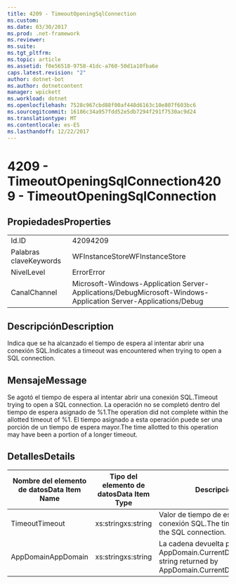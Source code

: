 ```yaml
---
title: 4209 - TimeoutOpeningSqlConnection
ms.custom: 
ms.date: 03/30/2017
ms.prod: .net-framework
ms.reviewer: 
ms.suite: 
ms.tgt_pltfrm: 
ms.topic: article
ms.assetid: f0e56518-9758-41dc-a760-50d1a10fba6e
caps.latest.revision: "2"
author: dotnet-bot
ms.author: dotnetcontent
manager: wpickett
ms.workload: dotnet
ms.openlocfilehash: 7528c967cbd88f00af448d6163c10e807f603bc6
ms.sourcegitcommit: 16186c34a957fdd52e5db7294f291f7530ac9d24
ms.translationtype: MT
ms.contentlocale: es-ES
ms.lasthandoff: 12/22/2017
---
```

# <a name="4209---timeoutopeningsqlconnection"></a><span data-ttu-id="0acaa-102">4209 - TimeoutOpeningSqlConnection</span><span class="sxs-lookup"><span data-stu-id="0acaa-102">4209 - TimeoutOpeningSqlConnection</span></span>
## <a name="properties"></a><span data-ttu-id="0acaa-103">Propiedades</span><span class="sxs-lookup"><span data-stu-id="0acaa-103">Properties</span></span>  
  
|||  
|-|-|  
|<span data-ttu-id="0acaa-104">Id.</span><span class="sxs-lookup"><span data-stu-id="0acaa-104">ID</span></span>|<span data-ttu-id="0acaa-105">4209</span><span class="sxs-lookup"><span data-stu-id="0acaa-105">4209</span></span>|  
|<span data-ttu-id="0acaa-106">Palabras clave</span><span class="sxs-lookup"><span data-stu-id="0acaa-106">Keywords</span></span>|<span data-ttu-id="0acaa-107">WFInstanceStore</span><span class="sxs-lookup"><span data-stu-id="0acaa-107">WFInstanceStore</span></span>|  
|<span data-ttu-id="0acaa-108">Nivel</span><span class="sxs-lookup"><span data-stu-id="0acaa-108">Level</span></span>|<span data-ttu-id="0acaa-109">Error</span><span class="sxs-lookup"><span data-stu-id="0acaa-109">Error</span></span>|  
|<span data-ttu-id="0acaa-110">Canal</span><span class="sxs-lookup"><span data-stu-id="0acaa-110">Channel</span></span>|<span data-ttu-id="0acaa-111">Microsoft-Windows-Application Server-Applications/Debug</span><span class="sxs-lookup"><span data-stu-id="0acaa-111">Microsoft-Windows-Application Server-Applications/Debug</span></span>|  
  
## <a name="description"></a><span data-ttu-id="0acaa-112">Descripción</span><span class="sxs-lookup"><span data-stu-id="0acaa-112">Description</span></span>  
 <span data-ttu-id="0acaa-113">Indica que se ha alcanzado el tiempo de espera al intentar abrir una conexión SQL.</span><span class="sxs-lookup"><span data-stu-id="0acaa-113">Indicates a timeout was encountered when trying to open a SQL connection.</span></span>  
  
## <a name="message"></a><span data-ttu-id="0acaa-114">Mensaje</span><span class="sxs-lookup"><span data-stu-id="0acaa-114">Message</span></span>  
 <span data-ttu-id="0acaa-115">Se agotó el tiempo de espera al intentar abrir una conexión SQL.</span><span class="sxs-lookup"><span data-stu-id="0acaa-115">Timeout trying to open a SQL connection.</span></span> <span data-ttu-id="0acaa-116">La operación no se completó dentro del tiempo de espera asignado de %1.</span><span class="sxs-lookup"><span data-stu-id="0acaa-116">The operation did not complete within the allotted timeout of %1.</span></span> <span data-ttu-id="0acaa-117">El tiempo asignado a esta operación puede ser una porción de un tiempo de espera mayor.</span><span class="sxs-lookup"><span data-stu-id="0acaa-117">The time allotted to this operation may have been a portion of a longer timeout.</span></span>  
  
## <a name="details"></a><span data-ttu-id="0acaa-118">Detalles</span><span class="sxs-lookup"><span data-stu-id="0acaa-118">Details</span></span>  
  
|<span data-ttu-id="0acaa-119">Nombre del elemento de datos</span><span class="sxs-lookup"><span data-stu-id="0acaa-119">Data Item Name</span></span>|<span data-ttu-id="0acaa-120">Tipo del elemento de datos</span><span class="sxs-lookup"><span data-stu-id="0acaa-120">Data Item Type</span></span>|<span data-ttu-id="0acaa-121">Descripción</span><span class="sxs-lookup"><span data-stu-id="0acaa-121">Description</span></span>|  
|--------------------|--------------------|-----------------|  
|<span data-ttu-id="0acaa-122">Timeout</span><span class="sxs-lookup"><span data-stu-id="0acaa-122">Timeout</span></span>|<span data-ttu-id="0acaa-123">xs:string</span><span class="sxs-lookup"><span data-stu-id="0acaa-123">xs:string</span></span>|<span data-ttu-id="0acaa-124">Valor de tiempo de espera para abrir la conexión SQL.</span><span class="sxs-lookup"><span data-stu-id="0acaa-124">The timeout value for opening the SQL connection.</span></span>|  
|<span data-ttu-id="0acaa-125">AppDomain</span><span class="sxs-lookup"><span data-stu-id="0acaa-125">AppDomain</span></span>|<span data-ttu-id="0acaa-126">xs:string</span><span class="sxs-lookup"><span data-stu-id="0acaa-126">xs:string</span></span>|<span data-ttu-id="0acaa-127">La cadena devuelta por AppDomain.CurrentDomain.FriendlyName.</span><span class="sxs-lookup"><span data-stu-id="0acaa-127">The string returned by AppDomain.CurrentDomain.FriendlyName.</span></span>|
